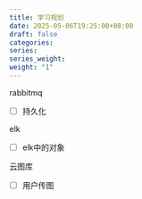 ```yaml
---
title: 学习规划
date: 2025-05-06T19:25:00+08:00
draft: false
categories: 
series: 
series_weight: 
weight: "1"
---
```

rabbitmq
- [ ] 持久化




elk
- [ ] elk中的对象



云图库
- [ ] 用户传图


